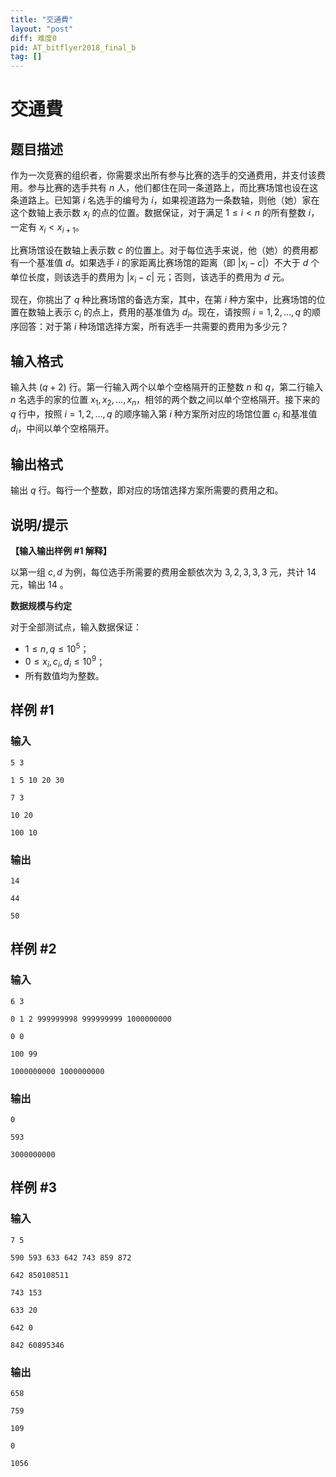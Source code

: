 ```yaml
---
title: "交通費"
layout: "post"
diff: 难度0
pid: AT_bitflyer2018_final_b
tag: []
---
```


# 交通費

## 题目描述

作为一次竞赛的组织者，你需要求出所有参与比赛的选手的交通费用，并支付该费用。参与比赛的选手共有 $n$ 人，他们都住在同一条道路上，而比赛场馆也设在这条道路上。已知第 $i$ 名选手的编号为 $i$，如果视道路为一条数轴，则他（她）家在这个数轴上表示数 $x_i$ 的点的位置。数据保证，对于满足 $1 \le i <n$ 的所有整数 $i$，一定有 $x_i<x_{i+1}$。

比赛场馆设在数轴上表示数 $c$ 的位置上。对于每位选手来说，他（她）的费用都有一个基准值 $d$。如果选手 $i$ 的家距离比赛场馆的距离（即 $|x_i-c|$）不大于 $d$ 个单位长度，则该选手的费用为 $|x_i-c|$ 元；否则，该选手的费用为 $d$ 元。

现在，你挑出了 $q$ 种比赛场馆的备选方案，其中，在第 $i$ 种方案中，比赛场馆的位置在数轴上表示 $c_i$ 的点上，费用的基准值为 $d_i$。现在，请按照 $i=1,2,...,q$ 的顺序回答：对于第 $i$ 种场馆选择方案，所有选手一共需要的费用为多少元？

## 输入格式

输入共 $(q+2)$ 行。第一行输入两个以单个空格隔开的正整数 $n$ 和 $q$，第二行输入 $n$ 名选手的家的位置 $x_1,x_2,...,x_n$，相邻的两个数之间以单个空格隔开。接下来的 $q$ 行中，按照 $i=1,2,...,q$ 的顺序输入第 $i$ 种方案所对应的场馆位置 $c_i$ 和基准值 $d_i$，中间以单个空格隔开。

## 输出格式

输出 $q$ 行。每行一个整数，即对应的场馆选择方案所需要的费用之和。

## 说明/提示

**【输入输出样例 #1 解释】**

以第一组 $c,d$ 为例，每位选手所需要的费用金额依次为 $3,2,3,3,3$ 元，共计 $14$ 元，输出 $14$ 。

**数据规模与约定**

对于全部测试点，输入数据保证：

- $1 \le n,q \le 10^5$；
- $0 \le x_i,c_i,d_i \le 10^9$；
- 所有数值均为整数。

## 样例 #1

### 输入

```
5 3
1 5 10 20 30
7 3
10 20
100 10
```

### 输出

```
14
44
50
```

## 样例 #2

### 输入

```
6 3
0 1 2 999999998 999999999 1000000000
0 0
100 99
1000000000 1000000000
```

### 输出

```
0
593
3000000000
```

## 样例 #3

### 输入

```
7 5
590 593 633 642 743 859 872
642 850108511
743 153
633 20
642 0
842 60895346
```

### 输出

```
658
759
109
0
1056
```

